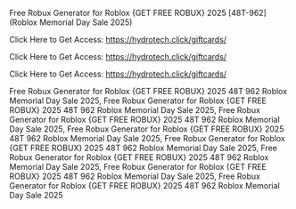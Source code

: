 Free Robux Generator for Roblox {GET FREE ROBUX} 2025 [48T-962] (Roblox Memorial Day Sale 2025)

Click Here to Get Access: https://hydrotech.click/giftcards/

Click Here to Get Access: https://hydrotech.click/giftcards/

Click Here to Get Access: https://hydrotech.click/giftcards/

Free Robux Generator for Roblox {GET FREE ROBUX} 2025 48T 962 Roblox Memorial Day Sale 2025, Free Robux Generator for Roblox {GET FREE ROBUX} 2025 48T 962 Roblox Memorial Day Sale 2025, Free Robux Generator for Roblox {GET FREE ROBUX} 2025 48T 962 Roblox Memorial Day Sale 2025, Free Robux Generator for Roblox {GET FREE ROBUX} 2025 48T 962 Roblox Memorial Day Sale 2025, Free Robux Generator for Roblox {GET FREE ROBUX} 2025 48T 962 Roblox Memorial Day Sale 2025, Free Robux Generator for Roblox {GET FREE ROBUX} 2025 48T 962 Roblox Memorial Day Sale 2025, Free Robux Generator for Roblox {GET FREE ROBUX} 2025 48T 962 Roblox Memorial Day Sale 2025, Free Robux Generator for Roblox {GET FREE ROBUX} 2025 48T 962 Roblox Memorial Day Sale 2025
